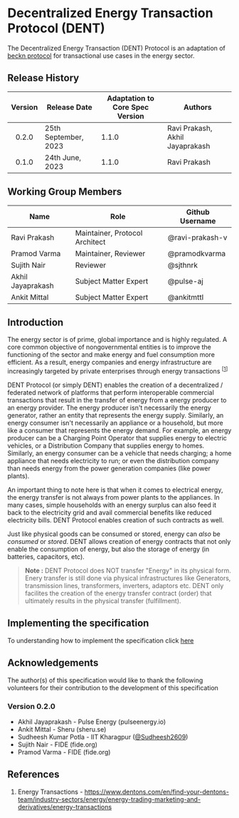 # Decentralized Energy Transaction Protocol (DENT)
The Decentralized Energy Transaction (DENT) Protocol is an adaptation of [beckn protocol](https://github.com/beckn/protocol-specifications) for transactional use cases in the energy sector.

## Release History

| Version | Release Date         | Adaptation to Core Spec Version | Authors      |
|:-------:|----------------------|---------------------------------|--------------|
| 0.2.0   | 25th September, 2023 | 1.1.0                           | Ravi Prakash, Akhil Jayaprakash |
| 0.1.0   | 24th June, 2023      | 1.1.0                           | Ravi Prakash |

## Working Group Members

| Name              | Role                           | Github Username |
|-------------------|--------------------------------|-----------------|
| Ravi Prakash      | Maintainer, Protocol Architect | @ravi-prakash-v |
| Pramod Varma      | Maintainer, Reviewer           | @pramodkvarma   |
| Sujith Nair       | Reviewer                       | @sjthnrk        |
| Akhil Jayaprakash | Subject Matter Expert          | @pulse-aj       |
| Ankit Mittal      | Subject Matter Expert          | @ankitmttl      |


## Introduction

The energy sector is of prime, global importance and is highly regulated. A core common objective of nongovernmental entities is to improve the functioning of the sector and make energy and fuel consumption more efficient. As a result, energy companies and energy infrastructure are increasingly targeted by private enterprises through energy transactions <sup>[[1](https://www.dentons.com/en/find-your-dentons-team/industry-sectors/energy/energy-trading-marketing-and-derivatives/energy-transactions)]</sup>

DENT Protocol (or simply DENT) enables the creation of a decentralized / federated network of platforms that perform interoperable commercial transactions that result in the transfer of energy from a energy producer to an energy provider. The energy producer isn't necessarily the energy generator, rather an entity that represents the energy supply. Similarly, an energy consumer isn't necessarily an appliance or a household, but more like a consumer that represents the energy demand. For example, an energy producer can be a Charging Point Operator that supplies energy to electric vehicles, or a Distribution Company that supplies energy to homes. Similarly, an energy consumer can be a vehicle that needs charging; a home appliance that needs electricity to run; or even the distribution company than needs energy from the power generation companies (like power plants). 

An important thing to note here is that when it comes to electrical energy, the energy transfer is not always from power plants to the appliances. In many cases, simple households with an energy surplus can also feed it back to the electricity grid and avail commercial benefits like reduced electricity bills. DENT Protocol enables creation of such contracts as well. 

Just like physical goods can be consumed or stored, energy can _also_ be _consumed_ or _stored_. DENT allows creation of energy contracts that not only enable the consumption of energy, but also the storage of energy (in batteries, capacitors, etc). 

> **Note :** DENT Protocol does NOT transfer "Energy" in its physical form. Enery transfer is still done via physical infrastructures like Generators, transmission lines, transformers, inverters, adaptors etc. DENT only facilites the creation of the energy transfer contract (order) that ultimately results in the physical transfer (fulfillment).

## Implementing the specification

To understanding how to implement the specification click [here](./docs/5_Implementation_Guide.md)

## Acknowledgements

The author(s) of this specification would like to thank the following volunteers for their contribution to the development of this specification

### Version 0.2.0
- Akhil Jayaprakash - Pulse Energy (pulseenergy.io)
- Ankit Mittal - Sheru (sheru.se)
- Sudheesh Kumar Potla - IIT Kharagpur ([@Sudheesh2609](https://github.com/Sudheesh2609))
- Sujith Nair - FIDE (fide.org)
- Pramod Varma - FIDE (fide.org)

## References
1. Energy Transactions - https://www.dentons.com/en/find-your-dentons-team/industry-sectors/energy/energy-trading-marketing-and-derivatives/energy-transactions
